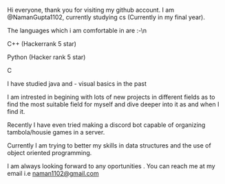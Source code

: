 Hi everyone, thank you for visiting my github account.
I am @NamanGupta1102, currently studying cs (Currently in my final year).

The languages which i am comfortable in are :-\n

C++ (Hackerrank 5 star)

Python (Hacker rank 5 star)

C

I have studied java and - visual basics in the past

I am intrested in begining with lots of new projects in different fields as to find the most suitable field for myself and dive deeper into it as and when I find it.

Recently I have  even tried making a discord bot capable of organizing tambola/housie games in a server.

Currently I am trying to better my skills in data structures and the use of object oriented programming.

I am always looking forward to any oportunities . You can reach me at my email i.e naman1102@gmail.com

